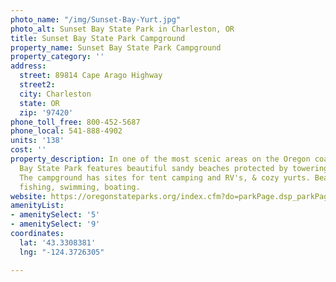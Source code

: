 ```yaml
---
photo_name: "/img/Sunset-Bay-Yurt.jpg"
photo_alt: Sunset Bay State Park in Charleston, OR
title: Sunset Bay State Park Campground
property_name: Sunset Bay State Park Campground
property_category: ''
address:
  street: 89814 Cape Arago Highway
  street2: 
  city: Charleston
  state: OR
  zip: '97420'
phone_toll_free: 800-452-5687
phone_local: 541-888-4902
units: '138'
cost: ''
property_description: In one of the most scenic areas on the Oregon coast, Sunset
  Bay State Park features beautiful sandy beaches protected by towering sea cliffs.
  The campground has sites for tent camping and RV's, & cozy yurts. Beachcombing,
  fishing, swimming, boating.
website: https://oregonstateparks.org/index.cfm?do=parkPage.dsp_parkPage&parkId=70
amenityList:
- amenitySelect: '5'
- amenitySelect: '9'
coordinates:
  lat: '43.3308381'
  lng: "-124.3726305"

---
```


